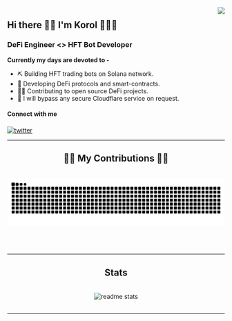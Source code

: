 <img align="right" src="https://visitor-badge.laobi.icu/badge?page_id=marylin-monroe.marylin-monroe" />

## Hi there 👋🏻 I'm Korol  🏄🏻‍♂️

### DeFi Engineer <> HFT Bot Developer

**Currently my days are devoted to -**
- ⛏️ Building HFT trading bots on Solana network.
- 🔧 Developing DeFi protocols and smart-contracts.
- 🤲🏼 Contributing to open source DeFi projects.
- 🦀 I will bypass any secure Cloudflare service on request.
 
<p align="left">
 <h4>Connect with me</h4>
    <a href="https://x.com/yatogor0t" target="_blank" rel="noopener noreferrer">
     <img align="center" src="https://img.icons8.com/?size=100&id=phOKFKYpe00C&format=png&color=41A4F3" alt="twitter" height="33" width="33" />
    </a>
</p>

<hr/>

<div align="center">
  <h2>🏋🏻 My Contributions 🏋🏻</h2>
  <br>
  <img alt="snake eating my contributions" src="https://raw.githubusercontent.com/marylin-monroe/marylin-monroe/output/github-contribution-grid-snake.svg" />
  
  <br/><br/>
</div>

<hr/>

<h2 align="center"> Stats </h2>
<br>
<div align=center>
  <img width=400 src="https://github-readme-stats-salesp07.vercel.app/api?username=marylin-monroe&count_private=true&show_icons=true&theme=react&rank_icon=github&border_radius=10" alt="readme stats" />
</div>

<br/>
<hr/>
